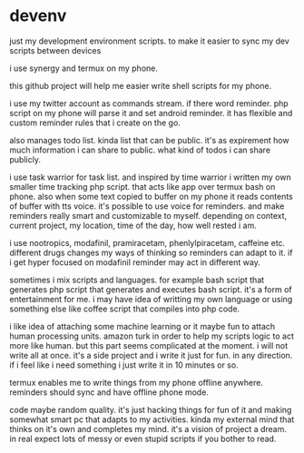 # devenv

just my development environment scripts.
to make it easier to sync my dev scripts between devices

i use synergy and termux on my phone.

this github project will help me easier write shell scripts for my phone.

i use my twitter account as commands stream.
if there word reminder. php script on my phone will parse it and set android reminder.
it has flexible and custom reminder rules that i create on the go.

also manages todo list. kinda list that can be public.
it's as expirement how much information i can share to public.
what kind of todos i can share publicly.

i use task warrior for task list.
and inspired by time warrior i written my own smaller time tracking php script. that acts like app over termux bash on phone.
also when some text copied to buffer on my phone it reads contents of buffer with tts voice.
it's possible to use voice for reminders. and make reminders really smart and customizable to myself.
depending on context, current project, my location, time of the day, how well rested i am.

i use nootropics, modafinil, pramiracetam, phenlylpiracetam, caffeine etc.
different drugs changes my ways of thinking so reminders can adapt to it.
if i get hyper focused on modafinil reminder may act in different way.

sometimes i mix scripts and languages. for example bash script that generates php script that generates and executes bash script. it's a form of entertainment for me. i may have idea of writting my own language or using something else like coffee script that compiles into php code.


i like idea of attaching some machine learning or it maybe fun to attach human processing units.
amazon turk in order to help my scripts logic to act more like human. but this part seems complicated at the moment.
i will not write all at once. it's a side project and i write it just for fun. in any direction.
if i feel like i need something i just write it in 10 minutes or so.

termux enables me to write things from my phone offline anywhere.
reminders should sync and have offline phone mode.

code maybe random quality. it's just hacking things for fun of it and making somewhat smart pc that adapts to my activities. kinda my external mind that thinks on it's own and completes my mind. it's a vision of project a dream.
in real expect lots of messy or even stupid scripts if you bother to read.
